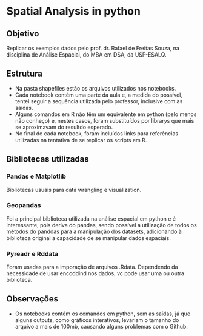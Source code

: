 # Spatial Analysis in python
## Objetivo
Replicar os exemplos dados pelo prof. dr. Rafael de Freitas Souza, na disciplina de Análise Espacial, do MBA em DSA, da USP-ESALQ.
## Estrutura
- Na pasta shapefiles estão os arquivos utilizados nos notebooks.
- Cada notebook contém uma parte da aula e, a medida do possível, tentei seguir a sequência utilizada pelo professor, inclusive com as saídas.
- Alguns comandos em R não têm um equivalente em python (pelo menos não conheço) e, nestes casos, foram substituídos por librarys que mais se aproximavam do resultdo esperado.
- No final de cada notebook, foram incluídos links para referências utilizadas na tentativa de se replicar os scripts em R.

## Bibliotecas utilizadas
### Pandas e Matplotlib
Bibliotecas usuais para data wrangling e visualization.

### Geopandas
Foi a principal biblioteca utilizada na análise espacial em python e é interessante, pois deriva do pandas, sendo possível a utilização de todos os métodos do panddas para a manipulação dos datasets, adicionando à biblioteca original a capacidade de se manipular dados espaciais.
### Pyreadr e Rddata
Foram usadas para a imporação de arquivos .Rdata. Dependendo da necessidade de usar encoddind nos dados, vc pode usar uma ou outra biblioteca.

## Observações
- Os notebooks contém os comandos em python, sem as saídas, já que alguns outputs, como gráficos interativos, levariam o tamanho do arquivo a mais de 100mb, causando alguns problemas com o Github.
